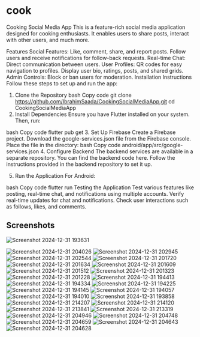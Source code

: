 # cook

Cooking Social Media App
This is a feature-rich social media application designed for cooking enthusiasts. It enables users to share posts, interact with other users, and much more.

Features
Social Features:
Like, comment, share, and report posts.
Follow users and receive notifications for follow-back requests.
Real-time Chat:
Direct communication between users.
User Profiles:
QR codes for easy navigation to profiles.
Display user bio, ratings, posts, and shared grids.
Admin Controls:
Block or ban users for moderation.
Installation Instructions
Follow these steps to set up and run the app:

1. Clone the Repository
bash
Copy code
git clone https://github.com/IbrahimSaada/CookingSocialMediaApp.git
cd CookingSocialMediaApp
2. Install Dependencies
Ensure you have Flutter installed on your system. Then, run:

bash
Copy code
flutter pub get
3. Set Up Firebase
Create a Firebase project.
Download the google-services.json file from the Firebase console.
Place the file in the directory:
bash
Copy code
android/app/src/google-services.json
4. Configure Backend
The backend services are available in a separate repository. You can find the backend code here. Follow the instructions provided in the backend repository to set it up.

5. Run the Application
For Android:

bash
Copy code
flutter run
Testing the Application
Test various features like posting, real-time chat, and notifications using multiple accounts.
Verify real-time updates for chat and notifications.
Check user interactions such as follows, likes, and comments.

## **Screenshots**

![Screenshot 2024-12-31 193631](https://github.com/user-attachments/assets/2a6e371a-04d9-4a27-8899-5f7dff09a939)

![Screenshot 2024-12-31 204026](https://github.com/user-attachments/assets/f72e6742-17e4-474b-8985-feeae4e58725)
![Screenshot 2024-12-31 202945](https://github.com/user-attachments/assets/44820775-4a23-4c4c-bc5e-07075ce7c5c9)
![Screenshot 2024-12-31 202544](https://github.com/user-attachments/assets/c0463220-dc9b-47a5-91d4-5b568ebbab38)
![Screenshot 2024-12-31 201720](https://github.com/user-attachments/assets/f8f02405-489b-43ab-b1f8-21bd1576aa9a)
![Screenshot 2024-12-31 201634](https://github.com/user-attachments/assets/26ad3509-a8fc-4241-a21b-232bcebc0a2c)
![Screenshot 2024-12-31 201609](https://github.com/user-attachments/assets/3e1e9ac0-eaa3-4830-9c66-9f1ee743d35a)
![Screenshot 2024-12-31 201512](https://github.com/user-attachments/assets/5a181f20-40e2-4cea-8898-b22e5eee2d24)
![Screenshot 2024-12-31 201323](https://github.com/user-attachments/assets/05112b84-7c83-4759-98e3-a4a084dd8a32)
![Screenshot 2024-12-31 201228](https://github.com/user-attachments/assets/1b32ba23-b620-4c50-9659-33049ce76cf4)
![Screenshot 2024-12-31 194413](https://github.com/user-attachments/assets/c93ce86d-035f-4250-b4b1-bf66355cd30b)
![Screenshot 2024-12-31 194334](https://github.com/user-attachments/assets/08727a32-c054-4454-8f95-baa6c0c0cc0f)
![Screenshot 2024-12-31 194225](https://github.com/user-attachments/assets/94e4da0c-91e6-44c1-86f9-2c46208228dd)
![Screenshot 2024-12-31 194145](https://github.com/user-attachments/assets/aea949e8-3bb5-441d-82b7-96913ce08331)
![Screenshot 2024-12-31 194057](https://github.com/user-attachments/assets/d23d0877-7057-4f32-b77c-b2e8b504addc)
![Screenshot 2024-12-31 194010](https://github.com/user-attachments/assets/0d02b1a9-1dc0-4115-840b-d0745fe2cc37)
![Screenshot 2024-12-31 193858](https://github.com/user-attachments/assets/734af0f5-2132-4460-8c57-46ba4b43aa83)
![Screenshot 2024-12-31 214207](https://github.com/user-attachments/assets/fb1091b2-f3c9-4298-949c-f38797ee3c55)
![Screenshot 2024-12-31 214120](https://github.com/user-attachments/assets/b1b09b57-44ba-42fc-89cc-05a3abcff449)
![Screenshot 2024-12-31 213841](https://github.com/user-attachments/assets/230e6e42-04e3-44ab-8d15-625637d11fcf)
![Screenshot 2024-12-31 213319](https://github.com/user-attachments/assets/7ba7842d-d71f-42cc-aae0-895a15f1571a)
![Screenshot 2024-12-31 204946](https://github.com/user-attachments/assets/0d7d1a0f-a8bc-4998-8bfd-af4fc8dc2a7a)
![Screenshot 2024-12-31 204748](https://github.com/user-attachments/assets/d47fce91-41fa-4d0a-af24-c883af4656c4)
![Screenshot 2024-12-31 204659](https://github.com/user-attachments/assets/8d64e8ec-fdb1-4d17-93a8-d29fd4b00696)
![Screenshot 2024-12-31 204643](https://github.com/user-attachments/assets/9c772278-6597-4cdc-a3cc-63c905fb9267)
![Screenshot 2024-12-31 204628](https://github.com/user-attachments/assets/af70ea75-99d0-4ee7-92dd-c538e822d8fc)

